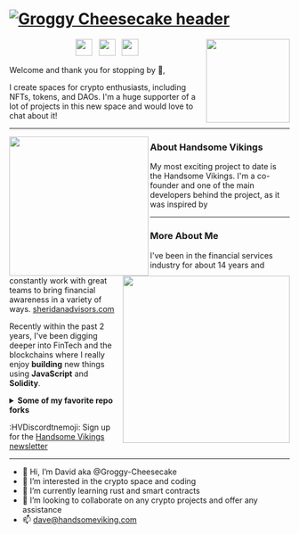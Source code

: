 # [![Groggy Cheesecake header](https://sheridanwealthadvisors.com/wp-content/uploads/2020/05/David-Connelly.jpg)](https://www.handsomevikings.com/)

<p>
  <a href="https://app.gitbook.com/o/yzqzXl2CzhhjhIYn8C1G/s/6ypwA6iha7FO5Zg1hjTo/"><img width="150" align='right' src="Private Gitbook Public Dec 2021"></a>
</p>

<p align='center'>
<a href="https://twitter.com/CoinFencer"><img height="30" src="https://www.dropbox.com/s/phcfzny45fww53t/logo-twitter-png-5859.png?dl=0"></a>&nbsp;&nbsp;
<a href="https://www.instagram.com/connelly.david/"><img height="30" src="InstaHosted"></a>&nbsp;&nbsp;
<a href="https://www.linkedin.com/in/davidconnelly1/"><img height="30" src="LinkedInHosted"></a>
</p>

Welcome and thank you for stopping by 👋,

I create spaces for crypto enthusiasts, including NFTs, tokens, and DAOs.  I'm a huge supporter of a lot of projects in this new space and would love to chat about it!

  ---
 
 <p>
  <img width="250" align='left' src="hv.png">
</p>
 
### About Handsome Vikings

My most exciting project to date is the Handsome Vikings.  I'm a co-founder and one of the main developers behind the project, as it was inspired by 

 ---

<p>
  <a href="Another Link"><img width="300" align='right' src="Source Picture"></a>
</p>

### More About Me

I've been in the financial services industry for about 14 years and constantly work with great teams to bring financial awareness in a variety of ways. [sheridanadvisors.com](https://www.sheridanadvisors.com)

Recently within the past 2 years, I've been digging deeper into FinTech and the blockchains where I really enjoy **building** new things using **JavaScript** and **Solidity**. 

<details>
 <summary><strong>Some of my favorite repo forks</strong></summary>
 <a href="https://github.com/Groggy-Cheesecake/assets"><img width="400" src="Shout Out!"></a>
 <a href="https://github.com/Groggy-Cheesecake/hashlips_art_engine"><img width="400" src="Thank you HashLips!"></a>
 
</details>

:HVDiscordtnemoji: Sign up for the [Handsome Vikings newsletter](https://e8871917.sibforms.com/serve/MUIEANYaYNHozsJNVd6WBUTvtAtJKk3bKTpFJ8a8j6hbG8QOoNL-UQUkCjaMojNNAo9fKqnpMMLTzx-30S7AI0yzxHRuHdMzhFte7T5eJwbb3HlBzqb5d5kVbq-xh2UhNJ2sg7orqIpipXNeCxaRM56iySMSmooZkkg4USu4m8F4kXUfqBFV19U51UP_p-W6VDIeqra9tpbY0OL3)

---

- 👋 Hi, I’m David aka @Groggy-Cheesecake
- 👀 I’m interested in the crypto space and coding
- 🌱 I’m currently learning rust and smart contracts
- 💞️ I’m looking to collaborate on any crypto projects and offer any assistance
- 📫 dave@handsomeviking.com
